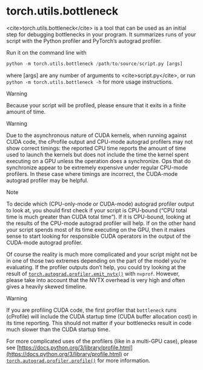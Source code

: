 

# torch.utils.bottleneck

&lt;cite&gt;torch.utils.bottleneck&lt;/cite&gt; is a tool that can be used as an initial step for debugging bottlenecks in your program. It summarizes runs of your script with the Python profiler and PyTorch’s autograd profiler.

Run it on the command line with

```py
python -m torch.utils.bottleneck /path/to/source/script.py [args]

```

where [args] are any number of arguments to &lt;cite&gt;script.py&lt;/cite&gt;, or run `python -m torch.utils.bottleneck -h` for more usage instructions.

Warning

Because your script will be profiled, please ensure that it exits in a finite amount of time.

Warning

Due to the asynchronous nature of CUDA kernels, when running against CUDA code, the cProfile output and CPU-mode autograd profilers may not show correct timings: the reported CPU time reports the amount of time used to launch the kernels but does not include the time the kernel spent executing on a GPU unless the operation does a synchronize. Ops that do synchronize appear to be extremely expensive under regular CPU-mode profilers. In these case where timings are incorrect, the CUDA-mode autograd profiler may be helpful.

Note

To decide which (CPU-only-mode or CUDA-mode) autograd profiler output to look at, you should first check if your script is CPU-bound (“CPU total time is much greater than CUDA total time”). If it is CPU-bound, looking at the results of the CPU-mode autograd profiler will help. If on the other hand your script spends most of its time executing on the GPU, then it makes sense to start looking for responsible CUDA operators in the output of the CUDA-mode autograd profiler.

Of course the reality is much more complicated and your script might not be in one of those two extremes depending on the part of the model you’re evaluating. If the profiler outputs don’t help, you could try looking at the result of [`torch.autograd.profiler.emit_nvtx()`](autograd.html#torch.autograd.profiler.emit_nvtx "torch.autograd.profiler.emit_nvtx") with `nvprof`. However, please take into account that the NVTX overhead is very high and often gives a heavily skewed timeline.

Warning

If you are profiling CUDA code, the first profiler that `bottleneck` runs (cProfile) will include the CUDA startup time (CUDA buffer allocation cost) in its time reporting. This should not matter if your bottlenecks result in code much slower than the CUDA startup time.

For more complicated uses of the profilers (like in a multi-GPU case), please see [https://docs.python.org/3/library/profile.html](https://docs.python.org/3/library/profile.html) or [`torch.autograd.profiler.profile()`](autograd.html#torch.autograd.profiler.profile "torch.autograd.profiler.profile") for more information.

